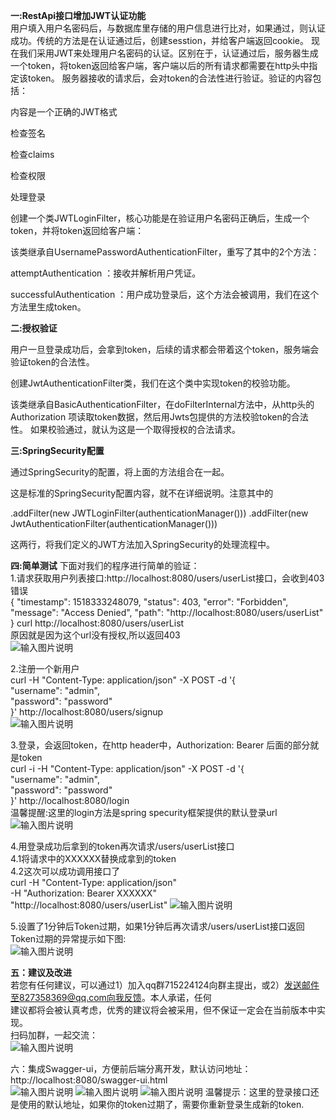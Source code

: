  **一:RestApi接口增加JWT认证功能** <br/>
用户填入用户名密码后，与数据库里存储的用户信息进行比对，如果通过，则认证成功。传统的方法是在认证通过后，创建sesstion，并给客户端返回cookie。
现在我们采用JWT来处理用户名密码的认证。区别在于，认证通过后，服务器生成一个token，将token返回给客户端，客户端以后的所有请求都需要在http头中指定该token。
服务器接收的请求后，会对token的合法性进行验证。验证的内容包括：

内容是一个正确的JWT格式

检查签名

检查claims

检查权限

处理登录

创建一个类JWTLoginFilter，核心功能是在验证用户名密码正确后，生成一个token，并将token返回给客户端：

该类继承自UsernamePasswordAuthenticationFilter，重写了其中的2个方法：

attemptAuthentication ：接收并解析用户凭证。

successfulAuthentication ：用户成功登录后，这个方法会被调用，我们在这个方法里生成token。


 **二:授权验证** 

用户一旦登录成功后，会拿到token，后续的请求都会带着这个token，服务端会验证token的合法性。

创建JwtAuthenticationFilter类，我们在这个类中实现token的校验功能。

该类继承自BasicAuthenticationFilter，在doFilterInternal方法中，从http头的Authorization 项读取token数据，然后用Jwts包提供的方法校验token的合法性。
如果校验通过，就认为这是一个取得授权的合法请求。


 **三:SpringSecurity配置** 

通过SpringSecurity的配置，将上面的方法组合在一起。

这是标准的SpringSecurity配置内容，就不在详细说明。注意其中的


.addFilter(new JWTLoginFilter(authenticationManager()))
.addFilter(new JwtAuthenticationFilter(authenticationManager()))

这两行，将我们定义的JWT方法加入SpringSecurity的处理流程中。


 **四:简单测试** 
下面对我们的程序进行简单的验证：<br/>
1.请求获取用户列表接口:http://localhost:8080/users/userList接口，会收到403错误<br/>
{
    "timestamp": 1518333248079,
    "status": 403,
    "error": "Forbidden",
    "message": "Access Denied",
    "path": "http://localhost:8080/users/userList"
}
curl http://localhost:8080/users/userList<br/>
原因就是因为这个url没有授权,所以返回403<br/>
![输入图片说明](https://gitee.com/uploads/images/2018/0211/154022_8d9806ae_130820.png "jwt-1.png")


2.注册一个新用户<br/>
curl -H "Content-Type: application/json" -X POST -d '{<br/>
    "username": "admin",<br/>
    "password": "password"<br/>
}' http://localhost:8080/users/signup<br/>
![输入图片说明](https://gitee.com/uploads/images/2018/0211/154042_74fb2aa6_130820.png "jwt-2.png")


3.登录，会返回token，在http header中，Authorization: Bearer 后面的部分就是token<br/>
curl -i -H "Content-Type: application/json" -X POST -d '{<br/>
    "username": "admin",<br/>
    "password": "password"<br/>
}' http://localhost:8080/login<br/>
温馨提醒:这里的login方法是spring specurity框架提供的默认登录url
![输入图片说明](https://gitee.com/uploads/images/2018/0211/154308_9576ce90_130820.png "jwt-3.png")


4.用登录成功后拿到的token再次请求/users/userList接口<br/>
 4.1将请求中的XXXXXX替换成拿到的token<br/>
 4.2这次可以成功调用接口了<br/>
curl -H "Content-Type: application/json"<br/>
-H "Authorization: Bearer XXXXXX"<br/>
"http://localhost:8080/users/userList"
![输入图片说明](https://gitee.com/uploads/images/2018/0211/154315_241cd6b2_130820.png "jwt-4.png")

5.设置了1分钟后Token过期，如果1分钟后再次请求/users/userList接口返回Token过期的异常提示如下图:<br/>
![输入图片说明](https://gitee.com/uploads/images/2018/0411/231525_74189dfe_130820.png "Token过期.png")

 **五：建议及改进** <br/>
若您有任何建议，可以通过1）加入qq群715224124向群主提出，或2）发送邮件至827358369@qq.com向我反馈。本人承诺，任何<br/>
建议都将会被认真考虑，优秀的建议将会被采用，但不保证一定会在当前版本中实现。<br/>
扫码加群，一起交流：<br/>
![输入图片说明](https://images.gitee.com/uploads/images/2018/0713/090805_8a9588f2_130820.jpeg "QQ群图片.jpg")

六：集成Swagger-ui，方便前后端分离开发，默认访问地址：http://localhost:8080/swagger-ui.html <br/>
![输入图片说明](https://gitee.com/uploads/images/2018/0606/144813_c5dfeec8_130820.png "1.png")
![输入图片说明](https://gitee.com/uploads/images/2018/0606/144822_b3698637_130820.png "22.png")
![输入图片说明](https://gitee.com/uploads/images/2018/0606/144830_d28eda7f_130820.png "2.png")
温馨提示：这里的登录接口还是使用的默认地址，如果你的token过期了，需要你重新登录生成新的token.<br/>




